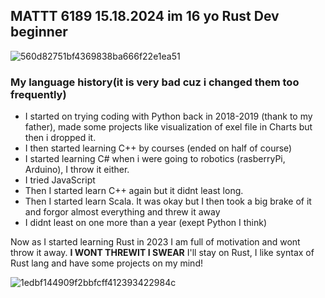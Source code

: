 ## MATTT 6189 15.18.2024 im 16 yo Rust Dev beginner

![560d82751bf4369838ba666f22e1ea51](https://github.com/user-attachments/assets/1d22ec25-1d5c-4833-a428-2947c1458397)

### My language history(it is very bad cuz i changed them too frequently)

* I started on trying coding with Python back in 2018-2019 (thank to my father), made some projects like visualization of exel file in Charts
but then i dropped it.
* I then started learning C++ by courses (ended on half of course)
* I started learning C# when i were going to robotics (rasberryPi, Arduino), I throw it either.
* I tried JavaScript
* Then I started learn C++ again but it didnt least long.
* Then I started learn Scala.
It was okay but I then took a big brake of it and forgor almost everything and threw it away
* I didnt least on one more than a year (exept Python I think)

Now as I started learning Rust in 2023 I am full of motivation and wont throw it away. **I WONT THREWIT I SWEAR**
I'll stay on Rust, I like syntax of Rust lang and have some projects on my mind!

![1edbf144909f2bbfcff412393422984c](https://github.com/user-attachments/assets/6e8ec45a-7d05-4eaf-b391-575172aa93be)

